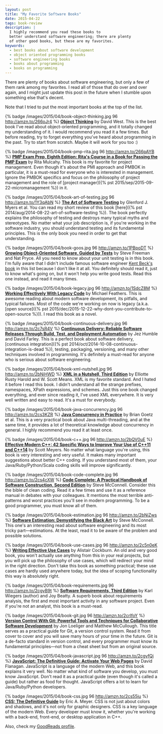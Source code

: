 ```yaml
---
layout: post
title: "My Favorite Software Books"
date: 2015-04-22
tags: book-review
description: |
  I highly recommend you read these books to
  better understand software engineering; there are plenty
  of other good books, but these are my favorites.
keywords:
  - best books about software development
  - object oriented programming books
  - software engineering books
  - books about programming
  - books on programming
---
```


There are plenty of books about software engineering, but only a few of them rank
among my favorites. I read all of those that do over and over again, and I might
just update this post in the future when I stumble upon something else that's decent.

<!--more-->

Note that I tried to put the most important books at the top of the list.

{% badge /images/2015/04/book-object-thinking.jpg 96 http://amzn.to/266oJr4 %}
[**Object Thinking**](http://amzn.to/266oJr4)
by David West.
This is the best book I've read about object-oriented
programming, and it totally changed my understanding of it. I would
recommend you read it a few times. But before reading, try to forget everything
you've heard about programming in the past. Try to start from scratch. Maybe it will
work for you too :)

{% badge /images/2015/04/book-pmp-rita.jpg 96 http://amzn.to/266pAYB %}
[**PMP Exam Prep, Eighth Edition: Rita's Course in a Book for Passing the PMP Exam**](http://amzn.to/266pAYB)
by Rita Mulcahy.
This book is my favorite for project management. Even though it's about the
PMI approach and PMBOK in particular, it is a must-read for everyone who
is interested in management. Ignore the PMBOK specifics and focus on
the philosophy of project management and the role of
[project manager]({% pst 2015/sep/2015-09-22-micromanagement %}) in it.

{% badge /images/2015/04/book-art-of-testing.jpg 96 http://amzn.to/1Y3qAbN %}
[**The Art of Software Testing**](http://amzn.to/1Y3qAbN)
by Glenford J. Myers et al.
You can read my short review of this book [here]({% pst 2014/aug/2014-08-22-art-of-software-testing %}).
The book perfectly explains the philosophy of testing and destroys
many typical myths and stereotypes. No matter what your job description is,
if you're working in the software industry, you should understand testing
and its fundamental principles. This is the only book you need in order to
get that understanding.

{% badge /images/2015/04/book-goos.jpg 96 http://amzn.to/1PBpoDT %}
[**Growing Object-Oriented Software, Guided by Tests**](http://amzn.to/1PBpoDT)
by Steve Freeman and Nat Pryce.
All you need to know about your unit testing is in this book. I'm fully aware
that I didn't include famous software engineer
[Kent Beck's book](http://amzn.to/1Y3pE7g)
in this list because I don't like it at all. You definitely should read
it, just to know what's going on, but it won't help you write good tests.
Read this one instead, and read it many times.

{% badge /images/2015/04/book-legacy.jpg 96 http://amzn.to/1SdcZ8M %}
[**Working Effectively With Legacy Code**](http://amzn.to/1SdcZ8M)
by Michael Feathers.
This is awesome reading about modern software development, its pitfalls, and
typical failures. Most of the code we're working on now is legacy
(a.k.a. [open source]({% pst 2015/dec/2015-12-22-why-dont-you-contribute-to-open-source %})).
I read this book as a novel.

{% badge /images/2015/04/book-continuous-delivery.jpg 96 http://amzn.to/2c7sR4V %}
[**Continuous Delivery: Reliable Software Releases Through Build, Test, and Deployment Automation**](http://amzn.to/2c7sR4V)
by Jez Humble and David Farley.
This is a perfect book about software delivery,
[continuous integration]({% pst 2014/oct/2014-10-08-continuous-integration-is-dead %}),
testing, packaging, versioning, and many other techniques involved in programming.
It's definitely a must-read for anyone who is serious about software engineering.

{% badge /images/2015/04/book-xml-nutshell.jpg 96 http://amzn.to/2bNiHWD %}
[**XML in a Nutshell, Third Edition**](http://amzn.to/2bNiHWD)
by Elliotte Rusty Harold and W. Scott Means.
XML is my favorite standard. And I hated it before I read this book. I didn't
understand all the strange prefixes, namespaces, XPath expressions, and
schemes. Just this one book changed everything, and ever since reading it, I've used XML
everywhere. It is very well written and easy to read. It's a must for everybody.

{% badge /images/2015/04/book-java-concurrency.jpg 96 http://amzn.to/2cs3KZR %}
[**Java Concurrency in Practice**](http://amzn.to/2cs3KZR)
by Brian Goetz et al.
This is a very practical book about Java multi-threading, and at the same time,
it provides a lot of theoretical knowledge about concurrency in general. I highly
recommend you read it at least once.

{% badge /images/2015/04/book-c++.jpg 96 http://amzn.to/2bQV0uE %}
[**Effective Modern C++: 42 Specific Ways to Improve Your Use of C++11 and C++14**](http://amzn.to/2bQV0uE)
by Scott Meyers.
No matter what language you're using, this book is very interesting and
very useful. It makes many important suggestions about better C++ coding. If
you understand most of them, your Java/Ruby/Python/Scala coding skills will
improve significantly.

{% badge /images/2015/04/book-code-complete.jpg 96 http://amzn.to/2cs4cXW %}
[**Code Complete: A Practical Handbook of Software Construction, Second Edition**](http://amzn.to/2cs4cXW)
by Steve McConnell.
Consider this the bible of clean coding. Read it a few times and use it as a reference
manual in debates with your colleagues. It mentions the most terrible anti-patterns
and worst practices you'll see in modern programming. To be a good programmer,
you must know all of them.

{% badge /images/2015/04/book-estimation.jpg 96 http://amzn.to/2bNiZws %}
[**Software Estimation: Demystifying the Black Art**](http://amzn.to/2bNiZws)
by Steve McConnell.
This one's an interesting read about software engineering and its most tricky part&mdash;estimations.
At the least, read it to be aware of the problem and possible solutions.

{% badge /images/2015/04/book-use-cases.jpg 96 http://amzn.to/2c5n0eK %}
[**Writing Effective Use Cases**](http://amzn.to/2c5n0eK)
by Alistair Cockburn.
An old and very good book, you won't actually use anything from this in your
real projects, but you will pick up the philosophy of use cases, which will
redirect your mind in the right direction. Don't take this book as something
practical; these use cases are hardly used anywhere today, but the idea of
scoping functionality this way is absolutely right.

{% badge /images/2015/04/book-requirements.jpg 96 http://amzn.to/2cgyB9t %}
[**Software Requirements, Third Edition**](http://amzn.to/2cgyB9t)
by Karl Wiegers (author) and Joy Beatty.
A superb book about requirements analysis, the first and most important
activity in any software project. Even if you're not an analyst, this book
is a must-read.

{% badge /images/2015/04/book-git.jpg 96 http://amzn.to/2crIfoY %}
[**Version Control With Git: Powerful Tools and Techniques for Collaborative Software Development**](http://amzn.to/2crIfoY)
by Jon Loeliger and Matthew McCullough.
This title serves as a practical guide for Git, a version control system. Read it from
cover to cover and you will save many hours of your time in the future.
Git is a de-facto standard in version control, and every programmer must
know its fundamental principles&mdash;not from a cheat sheet but from an original source.

{% badge /images/2015/04/book-javascript.jpg 96 http://amzn.to/2cgyfQj %}
[**JavaScript: The Definitive Guide: Activate Your Web Pages**](http://amzn.to/2cgyfQj)
by David Flanagan.
JavaScript is a language of the modern Web, and this book explains it very well.
No matter what kind of software you develop, you must know JavaScript. Don't read
it as a practical guide (even though it's called a guide) but rather as
food for thought. JavaScript offers a lot to learn for Java/Ruby/Python developers.

{% badge /images/2015/04/book-css.jpg 96 http://amzn.to/2cs55ju %}
[**CSS: The Definitive Guide**](http://amzn.to/2cs55ju)
by Eric A. Meyer.
CSS is not just about colors and shadows, and it's not only for graphic designers.
CSS is a key language of the modern Web. Every developer must know it, whether
you're working with a back-end, front-end, or desktop application in C++.

Also, check my [GoodReads profile](https://www.goodreads.com/user/show/54072702-yegor-bugayenko).
